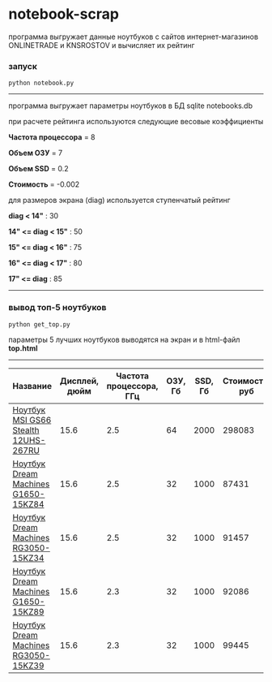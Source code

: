 # notebook-scrap

программа выгружает данные ноутбуков с сайтов интернет-магазинов ONLINETRADE и KNSROSTOV и вычисляет их рейтинг 

### запуск

    python notebook.py
    
* * *

программа выгружает параметры ноутбуков в БД sqlite notebooks.db

при расчете рейтинга используются следующие весовые коэффициенты

**Частота процессора** = 8

**Объем ОЗУ** = 7

**Объем SSD** = 0.2

**Стоимость** = -0.002

для размеров экрана (diag) используется ступенчатый рейтинг

**diag < 14"** : 30

**14" <= diag < 15"** : 50

**15" <= diag < 16"** : 75

**16" <= diag < 17"** : 80

**17" <= diag** : 85

* * *

### вывод топ-5 ноутбуков

    python get_top.py

параметры 5 лучших ноутбуков выводятся на экран и в html-файл **top.html**

* * *

Название | Дисплей, дюйм | Частота процессора, ГГц | ОЗУ, Гб | SSD, Гб | Стоимость, руб | Рейтинг, попугаи
--- | --- | --- | --- | --- | --- | ---
[Ноутбук MSI GS66 Stealth 12UHS-267RU](https://www.knsrostov.ru//product/noutbuk-msi-gs66-stealth-12uhs-267ru/) | 15.6 | 2.5 | 64 | 2000 | 298083 | 346.83399999999995
[Ноутбук Dream Machines G1650-15KZ84](https://www.knsrostov.ru//product/noutbuk-dream-machines-g1650-15kz84/) | 15.6 | 2.5 | 32 | 1000 | 87431 | 344.13800000000003
[Ноутбук Dream Machines RG3050-15KZ34](https://www.knsrostov.ru//product/noutbuk-dream-machines-rg3050-15kz34/) | 15.6 | 2.5 | 32 | 1000 | 91457 | 336.086
[Ноутбук Dream Machines G1650-15KZ89](https://www.knsrostov.ru//product/noutbuk-dream-machines-g1650-15kz89/) | 15.6 | 2.3 | 32 | 1000 | 92086 | 333.22799999999995
[Ноутбук Dream Machines RG3050-15KZ39](https://www.knsrostov.ru//product/noutbuk-dream-machines-rg3050-15kz39/) | 15.6 | 2.3 | 32 | 1000 | 99445 | 318.51

